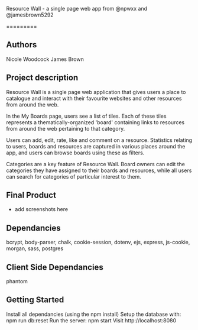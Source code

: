Resource Wall - a single page web app from @npwxx and @jamesbrown5292

=========
## Authors
  Nicole Woodcock
  James Brown

## Project description

Resource Wall is a single page web application that gives users a place to catalogue and interact with their favourite websites and other resources from around the web. 

In the My Boards page, users see a list of tiles. Each of these tiles represents a thematically-organized 'board' containing links to resources from around the web pertaining to that category. 

Users can add, edit, rate, like and comment on a resource. Statistics relating to users, boards and resources are captured in various places around the app, and users can browse boards using these as filters. 

Categories are a key feature of Resource Wall. Board owners can edit the categories they have assigned to their boards and resources, while all users can search for categories of particular interest to them. 

## Final Product
* add screenshots here

## Dependancies
  bcrypt,
  body-parser,
  chalk,
  cookie-session,
  dotenv,
  ejs,
  express,
  js-cookie,
  morgan,
  sass,
  postgres

## Client Side Dependancies
  phantom
  

## Getting Started
  Install all dependancies (using the npm install)
  Setup the database with: npm run db:reset
  Run the server: npm start
  Visit http://localhost:8080